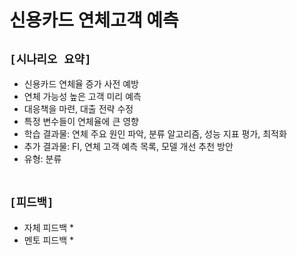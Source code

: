 # 신용카드 연체고객 예측

## `[시나리오 요약]`
* 신용카드 연체율 증가 사전 예방
* 연체 가능성 높은 고객 미리 예측
* 대응책을 마련, 대출 전략 수정
* 특정 변수들이 연체율에 큰 영향
* 학습 결과물: 연체 주요 원인 파악, 분류 알고리즘, 성능 지표 평가, 최적화
* 추가 결과물: FI, 연체 고객 예측 목록, 모델 개선 추천 방안
* 유형: 분류
<br><br>

## `[피드백]`
* 자체 피드백
    * 
* 멘토 피드백
    * 
<br><br>




